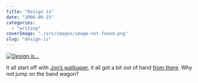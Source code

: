 ```yaml
---
title: "Design is"
date: "2006-09-15"
categories: 
  - "writing"
coverImage: "./src/images/image-not-found.png"
slug: "design-is"
---
```


[![Design is...](/images/243818252_158352966c.jpg)](http://www.flickr.com/photos/funkylarma/243818252/ "Photo Sharing")

It all start off with [Jon’s wallpaper](http://www.hicksdesign.co.uk/journal/design-is-just-making-things-line-up), it all got a bit out of hand [from there](http://flickr.com/photos/luxuryluke/243226912/). Why not jump on the band wagon?
